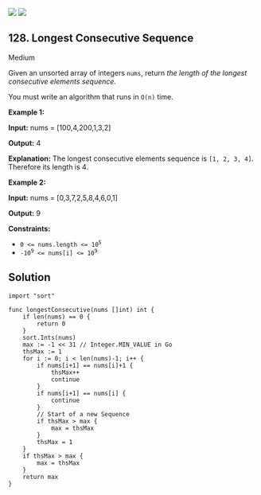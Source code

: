 [![](https://img.shields.io/github/stars/LeetCode-in-Go/LeetCode-in-Go?label=Stars&style=flat-square)](https://github.com/LeetCode-in-Go/LeetCode-in-Go)
[![](https://img.shields.io/github/forks/LeetCode-in-Go/LeetCode-in-Go?label=Fork%20me%20on%20GitHub%20&style=flat-square)](https://github.com/LeetCode-in-Go/LeetCode-in-Go/fork)

## 128\. Longest Consecutive Sequence

Medium

Given an unsorted array of integers `nums`, return _the length of the longest consecutive elements sequence._

You must write an algorithm that runs in `O(n)` time.

**Example 1:**

**Input:** nums = [100,4,200,1,3,2]

**Output:** 4

**Explanation:** The longest consecutive elements sequence is `[1, 2, 3, 4]`. Therefore its length is 4.

**Example 2:**

**Input:** nums = [0,3,7,2,5,8,4,6,0,1]

**Output:** 9

**Constraints:**

*   <code>0 <= nums.length <= 10<sup>5</sup></code>
*   <code>-10<sup>9</sup> <= nums[i] <= 10<sup>9</sup></code>

## Solution

```golang
import "sort"

func longestConsecutive(nums []int) int {
	if len(nums) == 0 {
		return 0
	}
	sort.Ints(nums)
	max := -1 << 31 // Integer.MIN_VALUE in Go
	thsMax := 1
	for i := 0; i < len(nums)-1; i++ {
		if nums[i+1] == nums[i]+1 {
			thsMax++
			continue
		}
		if nums[i+1] == nums[i] {
			continue
		}
		// Start of a new Sequence
		if thsMax > max {
			max = thsMax
		}
		thsMax = 1
	}
	if thsMax > max {
		max = thsMax
	}
	return max
}
```